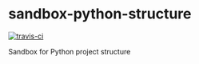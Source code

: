 # sandbox-python-structure

[![travis-ci](https://img.shields.io/travis/keik/sandbox-python-structure.svg?style=flat-square)](https://travis-ci.org/keik/sandbox-python-structure)

Sandbox for Python project structure
